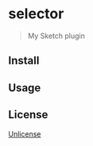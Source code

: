# selector 

> My Sketch plugin

## Install

## Usage

## License

[Unlicense](http://unlicense.org/)
